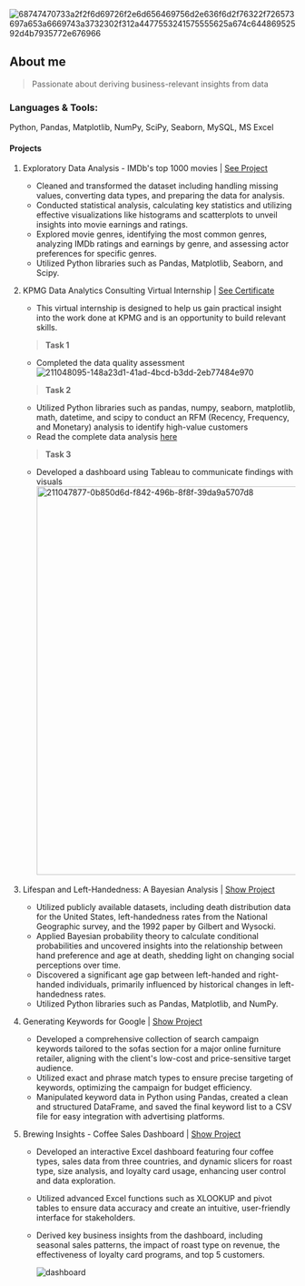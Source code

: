 

![68747470733a2f2f6d69726f2e6d656469756d2e636f6d2f76322f726573697a653a6669743a3732302f312a4477553241575555625a674c64486952592d4b7935772e676966](https://github.com/advaitpillai/portfolio/assets/138120457/e75f82df-690c-43fb-a715-b65c1594d861)

## About me
> Passionate about deriving business-relevant insights from data

### Languages & Tools:
Python, Pandas, Matplotlib, NumPy, SciPy, Seaborn, MySQL, MS Excel

#### Projects
1. Exploratory Data Analysis - IMDb's top 1000 movies | [See Project](https://www.kaggle.com/code/advaitgpillai/eda-top-1000-imdb-movies)
   - Cleaned and transformed the dataset including handling missing values, converting data types, and preparing the data for analysis.
   - Conducted statistical analysis, calculating key statistics and utilizing effective visualizations like histograms and scatterplots to unveil insights into movie earnings and ratings.
   - Explored movie genres, identifying the most common genres, analyzing IMDb ratings and earnings by genre, and assessing actor preferences for specific genres.
   - Utilized Python libraries such as Pandas, Matplotlib, Seaborn, and Scipy.
     
2. KPMG Data Analytics Consulting Virtual Internship | [See Certificate]([url](https://forage-uploads-prod.s3.amazonaws.com/completion-certificates/KPMG%20AU/m7W4GMqeT3bh9Nb2c_KPMG%20AU_tDm5QoRH2AhRJ8ANk_1694948409411_completion_certificate.pdf))
   - This virtual internship is designed to help us gain practical insight into the work done at KPMG and is an opportunity to build relevant skills.
   > **Task 1** 
   - Completed the data quality assessment
     ![211048095-148a23d1-41ad-4bcd-b3dd-2eb77484e970](https://github.com/advaitpillai/portfolio/assets/138120457/dd14ba78-5a88-431b-b95d-3313e00e41ff)
     
   > **Task 2**
   - Utilized Python libraries such as pandas, numpy, seaborn, matplotlib, math, datetime, and scipy to conduct an RFM (Recency, Frequency, and Monetary) analysis to identify high-value customers
   - Read the complete data analysis [here]([url](https://www.kaggle.com/code/advaitgpillai/high-value-customer-segmentation-analysis))
     
   > **Task 3**
   - Developed a dashboard using Tableau to communicate findings with visuals
     <img width="683" alt="211047877-0b850d6d-f842-496b-8f8f-39da9a5707d8" src="https://github.com/advaitpillai/portfolio/assets/138120457/f808526d-0d11-4e97-bb42-ef9360676097">

3. Lifespan and Left-Handedness: A Bayesian Analysis | [Show Project]([url](https://www.kaggle.com/code/advaitgpillai/lifespan-and-left-handedness-a-bayesian-analysis))
   - Utilized publicly available datasets, including death distribution data for the United States, left-handedness rates from the National Geographic survey, and the 1992 paper by Gilbert and Wysocki.
   - Applied Bayesian probability theory to calculate conditional probabilities and uncovered insights into the relationship between hand preference and age at death, shedding light on changing social perceptions over time.
   - Discovered a significant age gap between left-handed and right-handed individuals, primarily influenced by historical changes in left-handedness rates.
   - Utilized Python libraries such as Pandas, Matplotlib, and NumPy.
     
4. Generating Keywords for Google | [Show Project]([url](https://www.kaggle.com/code/advaitgpillai/generating-keywords-for-google-ads))
   - Developed a comprehensive collection of search campaign keywords tailored to the sofas section for a major online furniture retailer, aligning with the client's low-cost and price-sensitive target audience.
   - Utilized exact and phrase match types to ensure precise targeting of keywords, optimizing the campaign for budget efficiency.
   - Manipulated keyword data in Python using Pandas, created a clean and structured DataFrame, and saved the final keyword list to a CSV file for easy integration with advertising platforms.
     
5. Brewing Insights - Coffee Sales Dashboard | [Show Project]([url](https://github.com/advaitpillai/brewing-insights/tree/main))
   - Developed an interactive Excel dashboard featuring four coffee types, sales data from three countries, and dynamic slicers for roast type, size analysis, and loyalty card usage, enhancing user control and data exploration.
   - Utilized advanced Excel functions such as XLOOKUP and pivot tables to ensure data accuracy and create an intuitive, user-friendly interface for stakeholders.
   - Derived key business insights from the dashboard, including seasonal sales patterns, the impact of roast type on revenue, the effectiveness of loyalty card programs, and top 5 customers.
     
     ![dashboard](https://github.com/advaitpillai/portfolio/assets/138120457/43797416-f22e-4056-8655-705fa6a6a8c0)

    
